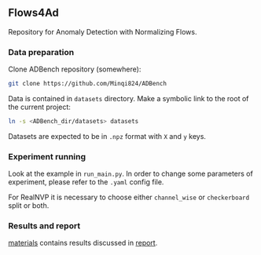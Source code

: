 ## Flows4Ad

Repository for Anomaly Detection with Normalizing Flows.

### Data preparation

Clone ADBench repository (somewhere):
```bash
git clone https://github.com/Minqi824/ADBench
```

Data is contained in `datasets` directory. Make a symbolic link to the root 
of the current project:
```bash
ln -s <ADBench_dir/datasets> datasets
```

Datasets are expected to be in `.npz` format with `X` and `y` keys.

### Experiment running 

Look at the example in `run_main.py`. In order to change some parameters of experiment, please refer to the `.yaml` config file.

For RealNVP it is necessary to choose either `channel_wise` or `checkerboard` split or both.


### Results and report
[materials](materials) contains results discussed in [report](materials/flows4ad.pdf).